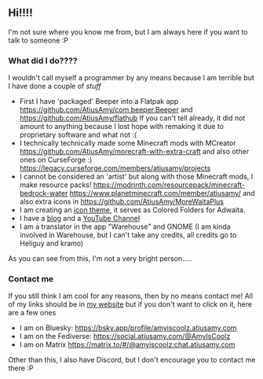 ## Hi!!!!

I'm not sure where you know me from, but I am always here if you want to talk to someone :P

### What did I do????
I wouldn't call myself a programmer by any means because I am terrible but I have done a couple of *stuff*

- First I have 'packaged' Beeper into a Flatpak app https://github.com/AtiusAmy/com.beeper.Beeper and https://github.com/AtiusAmy/flathub If you can't tell already, it did not amount to anything because I lost hope with remaking it due to proprietary software and what not :(
- I technically technically made some Minecraft mods with MCreator https://github.com/AtiusAmy/morecraft-with-extra-craft and also other ones on CurseForge :) https://legacy.curseforge.com/members/atiusamy/projects
- I cannot be considered an 'artist' but along with those Minecraft mods, I make resource packs! https://modrinth.com/resourcepack/minecraft-bedrock-water https://www.planetminecraft.com/member/atiusamy/ and also extra icons in https://github.com/AtiusAmy/MoreWaitaPlus
- I am creating an [icon theme](https://github.com/AtiusAmy/AdwaitaColors), it serves as Colored Folders for Adwaita.
- I have a  [blog](https://atiusamy.github.io/) and a [YouTube Channel](https://www.youtube.com/@Atius)
- I am a translator in the app "Warehouse" and GNOME (I am kinda involved in Warehouse, but I can't take any credits, all credits go to Heliguy and kramo)

As you can see from this, I'm not a very bright person.....
### Contact me
If you still think I am cool for any reasons, then by no means contact me! 
All of my links should be in [my website](https://www.atiusamy.com/links/) but if you don't want to click on it, here are a few ones

- I am on Bluesky: https://bsky.app/profile/amyiscoolz.atiusamy.com
- I am on the Fediverse: https://social.atiusamy.com/@AmyIsCoolz
- I am on Matrix https://matrix.to/#/@amyiscoolz:chat.atiusamy.com

Other than this, I also have Discord, but I don't encourage you to contact me there :P
